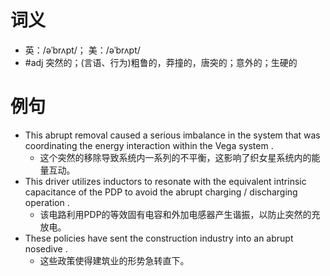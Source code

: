 # 词义
- 英：/əˈbrʌpt/； 美：/əˈbrʌpt/
- #adj 突然的；(言语、行为)粗鲁的，莽撞的，唐突的；意外的；生硬的
# 例句
- This abrupt removal caused a serious imbalance in the system that was coordinating the energy interaction within the Vega system .
	- 这个突然的移除导致系统内一系列的不平衡，这影响了织女星系统内的能量互动。
- This driver utilizes inductors to resonate with the equivalent intrinsic capacitance of the PDP to avoid the abrupt charging \/ discharging operation .
	- 该电路利用PDP的等效固有电容和外加电感器产生谐振，以防止突然的充放电。
- These policies have sent the construction industry into an abrupt nosedive .
	- 这些政策使得建筑业的形势急转直下。

